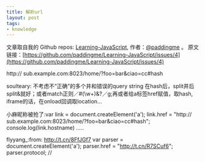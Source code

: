 ```yaml
---
title: 解析url
layout: post
tags:
- knowledge
---
```



 文章取自我的 Github  repos: [Learning-JavaScript](https://github.com/paddingme/Learning-JavaScript), 作者：[@paddingme](http://padding.me/about.html) 。
原文链接：[https://github.com/paddingme/Learning-JavaScript/issues/4](https://github.com/paddingme/Learning-JavaScript/issues/4)

http:// sub.example.com:8023/home/?foo=bar&ciao=cc#hash 


soulteary: 不考虑不“正确”的多个井和错误的query string 在hash后，split井后split&就好；或者match正则／#(\w+)&?／g;再或者给a标签href赋值，取hash, iframe的话，在onload回调取location…

小麻昵称被抢了:var link = document.createElement('a'); link.href = "http:// sub.example.com:8023/home/?foo=bar&ciao=cc#hash"; console.log(link.hostname) .....

flyyang_:from: http://t.cn/8FfJGf7 var parser = document.createElement('a'); parser.href = "http://t.cn/R7SCuf6"; parser.protocol; //